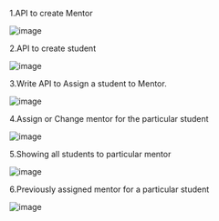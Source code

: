 

1.API to create Mentor 


![image](https://github.com/NamagiriLakshmiMVL/MentorStudentAPI/assets/144921147/d5b7a4f2-c25b-4160-98aa-20c2c6758370)




2.API to create student


![image](https://github.com/NamagiriLakshmiMVL/MentorStudentAPI/assets/144921147/dc4428c1-926d-40b4-a04b-1e2eea7f926b)



3.Write API to Assign a student to Mentor.


![image](https://github.com/NamagiriLakshmiMVL/MentorStudentAPI/assets/144921147/be93dcc3-e97d-4d36-bc63-8d33f3005ff6)


4.Assign or Change mentor for the particular student

![image](https://github.com/NamagiriLakshmiMVL/MentorStudentAPI/assets/144921147/e209de0c-42c9-4624-a024-5a02620220d2)

5.Showing all students to particular mentor

![image](https://github.com/NamagiriLakshmiMVL/MentorStudentAPI/assets/144921147/d1a2b2cb-b0b0-46f9-a708-91cbf9d23a89)

6.Previously assigned mentor for a particular student

![image](https://github.com/NamagiriLakshmiMVL/MentorStudentAPI/assets/144921147/d1a2b2cb-b0b0-46f9-a708-91cbf9d23a89)



